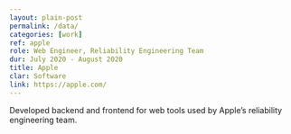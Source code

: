 ```yaml
---
layout: plain-post
permalink: /data/
categories: [work]
ref: apple
role: Web Engineer, Reliability Engineering Team
dur: July 2020 - August 2020
title: Apple
clar: Software
link: https://apple.com/
---
```


Developed backend and frontend for web tools used by Apple’s reliability engineering team.
